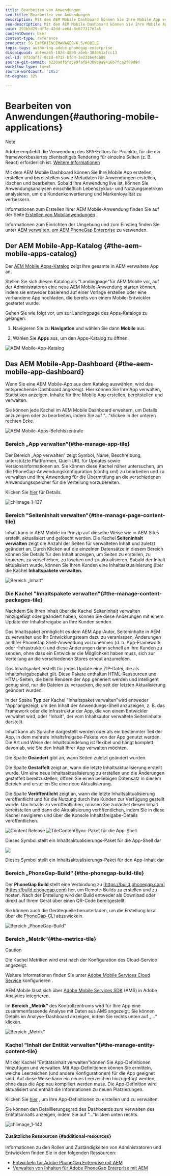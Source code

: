 ```yaml
---
title: Bearbeiten von Anwendungen
seo-title: Bearbeiten von Anwendungen
description: Mit dem AEM Mobile Dashboard können Sie Ihre Mobile App erstellen, erstellen und bereitstellen sowie Metadaten für Anwendungen erstellen, löschen und bearbeiten. Auf dieser Seite erfahren Sie mehr.
seo-description: Mit dem AEM Mobile Dashboard können Sie Ihre Mobile App erstellen, erstellen und bereitstellen sowie Metadaten für Anwendungen erstellen, löschen und bearbeiten. Auf dieser Seite erfahren Sie mehr.
uuid: 293b5d29-df7e-42dd-ae64-8c677317e7a5
contentOwner: User
content-type: reference
products: SG_EXPERIENCEMANAGER/6.5/MOBILE
topic-tags: authoring-adobe-phonegap-enterprise
discoiquuid: abfeea65-102d-4800-abeb-304d61afcc13
exl-id: 073daff7-0c1d-4715-bfd4-3e2336e4cb88
source-git-commit: b220adf6fa3e9faf94389b9a9416b7fca2f89d9d
workflow-type: tm+mt
source-wordcount: '1053'
ht-degree: 32%

---
```


# Bearbeiten von Anwendungen{#authoring-mobile-applications}

>[!NOTE]
>
>Adobe empfiehlt die Verwendung des SPA-Editors für Projekte, für die ein frameworkbasiertes clientseitiges Rendering für einzelne Seiten (z. B. React) erforderlich ist. [Weitere Informationen](/help/sites-developing/spa-overview.md)

Mit dem AEM Mobile Dashboard können Sie Ihre Mobile App erstellen, erstellen und bereitstellen sowie Metadaten für Anwendungen erstellen, löschen und bearbeiten. Sobald Ihre Anwendung live ist, können Sie Anwendungsanalysen einschließlich Lebenszyklus- und Nutzungsmetriken analysieren, um die Kundenkonvertierung und Markenloyalität zu verbessern.

Informationen zum Erstellen Ihrer AEM Mobile-Anwendung finden Sie auf der Seite [Erstellen von Mobilanwendungen](/help/mobile/building-app-mobile-phonegap.md) .

Informationen zum Einrichten der Umgebung und zum Einstieg finden Sie unter [AEM verwalten, um AEM PhoneGap Enterprise](/help/mobile/administer-phonegap.md) zu verwenden.

## Der AEM Mobile-App-Katalog {#the-aem-mobile-apps-catalog}

Der [AEM Mobile Apps-Katalog](http://localhost:4502/aem/apps.html/content/phonegap) zeigt Ihre gesamte in AEM verwaltete App an.

Stellen Sie sich diesen Katalog als &quot;Landingpage&quot;für AEM Mobile vor, auf der Administratoren eine neue AEM Mobile-Anwendung starten können, indem sie entweder basierend auf einer Vorlage erstellen oder eine vorhandene App hochladen, die bereits von einem Mobile-Entwickler gestartet wurde.

Gehen Sie wie folgt vor, um zur Landingpage des Apps-Katalogs zu gelangen:

1. Navigieren Sie zu **Navigation** und wählen Sie dann **Mobile** aus.

1. Wählen Sie **Apps** aus, um den Apps-Katalog zu öffnen.

![AEM Mobile-App-Katalog](assets/chlimage_1-135.png)

## Das AEM Mobile-App-Dashboard {#the-aem-mobile-app-dashboard}

Wenn Sie eine AEM Mobile-App aus dem Katalog auswählen, wird das entsprechende Dashboard angezeigt. Hier können Sie Ihre App verwalten, Statistiken anzeigen, Inhalte für Ihre Mobile App erstellen, bereitstellen und verwalten.

Sie können jede Kachel im AEM Mobile Dashboard erweitern, um Details anzuzeigen oder zu bearbeiten, indem Sie auf &quot;...&quot;klicken in der unteren rechten Ecke.

![AEM Mobile-Apps-Befehlszentrale](assets/chlimage_1-136.png)

### Bereich „App verwalten“{#the-manage-app-tile}

Der Bereich „App verwalten“ zeigt Symbol, Name, Beschreibung, unterstützte Plattformen, Quell-URL für Updates sowie Versionsinformationen an. Sie können diese Kachel näher untersuchen, um die PhoneGap-Anwendungskonfiguration (config.xml) zu bearbeiten und zu verwalten und Ihre Anwendung für die Übermittlung an die verschiedenen Anwendungsspeicher für die Verteilung vorzubereiten.

Klicken Sie [hier](/help/mobile/phonegap-app-details-tile.md) für Details.

![chlimage_1-137](assets/chlimage_1-137.png)

### Bereich &quot;Seiteninhalt verwalten&quot;{#the-manage-page-content-tile}

Inhalt kann in AEM Mobile im Prinzip auf dieselbe Weise wie in AEM Sites erstellt, aktualisiert und gelöscht werden. Die Kachel **Seiteninhalt verwalten** zeigt die Anzahl der Seiten für verwalteten Inhalt und zuletzt geändert an. Durch Klicken auf die einzelnen Datensätze in diesem Bereich können Sie Details für den Inhalt anzeigen, um Seiten zu erstellen, zu kopieren, zu verschieben, zu löschen und zu aktualisieren. Sobald der Inhalt aktualisiert wurde, können Sie Ihren Kunden eine Inhaltsaktualisierung über die Kachel **Inhaltspakete verwalten.**

![Bereich „Inhalt“](assets/chlimage_1-138.png)

### Die Kachel &quot;Inhaltspakete verwalten&quot;{#the-manage-content-packages-tile}

Nachdem Sie Ihren Inhalt über die Kachel Seiteninhalt verwalten hinzugefügt oder geändert haben, können Sie diese Änderungen mit einem Update der Inhaltsfreigabe an Ihre Kunden senden.

Das Inhaltspaket ermöglicht es dem AEM App-Autor, Seiteninhalte in AEM zu verwalten und Ihr Entwicklungsteam dazu zu veranlassen, Änderungen an Ihrer PhoneGap Shell-Anwendung vorzunehmen (d. h. App-Framework oder -Infrastruktur) und diese Änderungen dann schnell an Ihre Kunden zu senden, ohne dass ein Entwickler die Möglichkeit haben muss, sich zur Verteilung an die verschiedenen Stores erneut anzumelden.

Das Inhaltspaket erstellt für jedes Update eine ZIP-Datei, die als Inhaltsfreigabepaket gilt. Diese Pakete enthalten HTML-Ressourcen und HTML-Seiten, die beim Rendern der App generiert werden und intelligent genug sind, nur die Dateien zu verpacken, die seit der letzten Aktualisierung geändert wurden.

In der Spalte **Typ** der Kachel &quot;Inhaltspaket verwalten&quot;wird entweder &quot;App&quot;angezeigt, um den Inhalt der Anwendungs-Shell anzuzeigen, z. B. das Framework oder die Infrastruktur der App, die von einem Entwickler verwaltet wird, oder &quot;Inhalt&quot;, der vom Inhaltsautor verwaltete Seiteninhalte darstellt.

Inhalt kann als Sprache dargestellt werden oder als ein bestimmter Teil der App, in dem mehrere Inhaltsfreigabe-Pakete von der App genutzt werden. Die Art und Weise der Inhaltsbündelung ist flexibel und hängt komplett davon ab, wie Sie den Inhalt Ihrer App verwalten möchten.

Die Spalte **Geändert** gibt an, wann Seiten zuletzt geändert wurden.

Die Spalte **Gestaffelt** zeigt an, wann die letzte Inhaltsaktualisierung erstellt wurde. Um eine neue Inhaltsaktualisierung zu erstellen und die Änderungen gestaffelt bereitzustellen, öffnen Sie einen beliebigen Datensatz in diesem Bereich und erstellen Sie eine neue Aktualisierung.

Die Spalte **Veröffentlicht** zeigt an, wann die letzte Inhaltsaktualisierung veröffentlicht und für die Nutzung durch Ihre Kunden zur Verfügung gestellt wurde. Um Inhalte zu veröffentlichen, müssen Sie zunächst diesen Inhalt bereitstellen und dann die Aktualisierung veröffentlichen, indem Sie in diese Kachel navigieren und über die Konsole Inhaltsfreigabe-Details veröffentlichen.

![Content Release ](assets/chlimage_1-139.png) ![TileContentSync-Paket für die App-Shell](do-not-localize/chlimage_1-5.png)

Dieses Symbol stellt ein Inhaltsaktualisierungs-Paket für die App-Shell dar

![](do-not-localize/chlimage_1-6.png)

Dieses Symbol stellt ein Inhaltsaktualisierungs-Paket für den App-Inhalt dar

### Bereich „PhoneGap-Build“ {#the-phonegap-build-tile}

Der **PhoneGap Build** stellt eine Verbindung zu [https://build.phonegap.com](https://build.phonegap.com) her, um Remote-Builds zu erstellen und zu hosten. Nach der Erstellung wird der Build entweder als Download oder direkt auf Ihrem Gerät über einen QR-Code bereitgestellt.

Sie können auch die Gerätequelle herunterladen, um die Erstellung lokal über die [PhoneGap-CLI](https://docs.phonegap.com/en/3.5.0/guide_cli_index.md.html) abzuwickeln.

![Bereich „PhoneGap-Build“](assets/chlimage_1-140.png)

### Bereich „Metrik“{#the-metrics-tile}

>[!CAUTION]
>
>Die Kachel Metriken wird erst nach der Konfiguration des Cloud-Service angezeigt.
>
>Weitere Informationen finden Sie unter [Adobe Mobile Services Cloud Service](/help/mobile/configure-adobe-mobile-cloud-service.md) konfigurieren .

AEM Mobile lässt sich über [Adobe Mobile Services SDK](https://www.adobe.com/ca/solutions/digital-marketing/mobile-services/app-sdk.html) (AMS) in Adobe Analytics integrieren.

Im **Bereich „Metrik“** des Kontrollzentrums wird für Ihre App eine zusammenfassende Analyse mit Daten aus AMS angezeigt. Sie können Details im Analyse-Dashboard anzeigen, indem Sie rechts unten auf „...“ klicken.

![Bereich „Metrik“](assets/chlimage_1-141.png)

### Kachel &quot;Inhalt der Entität verwalten&quot;{#the-manage-entity-content-tile}

Mit der Kachel &quot;Entitätsinhalt verwalten&quot;können Sie App-Definitionen hinzufügen und verwalten. Mit App-Definitionen können Sie ermitteln, welche Leerzeichen (und andere Konfigurationen) für die App geeignet sind. Auf diese Weise kann ein neues Leerzeichen hinzugefügt werden, ohne dass die App neu kompiliert werden muss. Die App-Definition wird aktualisiert und enthält die Informationen zu neuen Platzierungen.

Klicken Sie [hier](/help/mobile/phonegap-app-definitions.md) , um Ihre App-Definitionen zu erstellen und zu verwalten.

Sie können den Detaillierungsgrad des Dashboards zum Verwalten des Entitätsinhalts anzeigen, indem Sie auf &quot;...&quot;klicken unten rechts.

![chlimage_1-142](assets/chlimage_1-142.png)

#### Zusätzliche Ressourcen {#additional-resources}

Informationen zu den Rollen und Zuständigkeiten von Administratoren und Entwicklern finden Sie in den folgenden Ressourcen:

* [Entwickeln für Adobe PhoneGap Enterprise mit AEM](/help/mobile/developing-in-phonegap.md)
* [Verwalten von Inhalten für Adobe PhoneGap Enterprise mit AEM](/help/mobile/administer-phonegap.md)
